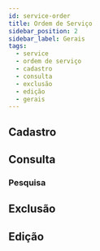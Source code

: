 ```yaml
---
id: service-order
title: Ordem de Serviço
sidebar_position: 2
sidebar_label: Gerais
tags:
  - service
  - ordem de serviço
  - cadastro
  - consulta
  - exclusão
  - edição
  - gerais
---
```


## Cadastro

## Consulta

### Pesquisa

## Exclusão

## Edição
